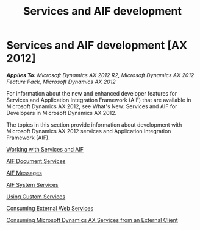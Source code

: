 ﻿---
title: Services and AIF development
TOCTitle: Services and AIF development
ms:assetid: 43cbe721-b4b7-4f5c-baa2-39efe13f2208
ms:mtpsurl: https://technet.microsoft.com/en-us/library/Hh397321(v=AX.60)
ms:contentKeyID: 36929812
ms.date: 04/17/2013
mtps_version: v=AX.60
---

# Services and AIF development [AX 2012]


_**Applies To:** Microsoft Dynamics AX 2012 R2, Microsoft Dynamics AX 2012 Feature Pack, Microsoft Dynamics AX 2012_

For information about the new and enhanced developer features for Services and Application Integration Framework (AIF) that are available in Microsoft Dynamics AX 2012, see What's New: Services and AIF for Developers in Microsoft Dynamics AX 2012.

The topics in this section provide information about development with Microsoft Dynamics AX 2012 services and Application Integration Framework (AIF).

[Working with Services and AIF](working-with-services-and-aif.md)

[AIF Document Services](aif-document-services.md)

[AIF Messages](aif-messages.md)

[AIF System Services](aif-system-services.md)

[Using Custom Services](using-custom-services.md)

[Consuming External Web Services](consuming-external-web-services.md)

[Consuming Microsoft Dynamics AX Services from an External Client](consuming-microsoft-dynamics-ax-services-from-an-external-client.md)

